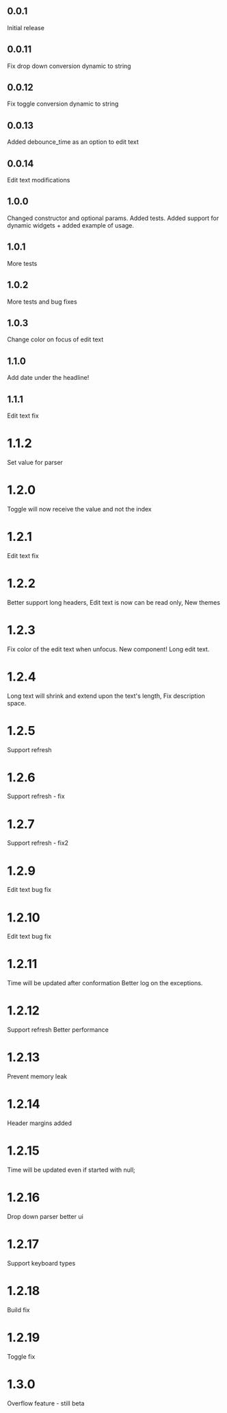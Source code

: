 ## 0.0.1
Initial release

## 0.0.11
Fix drop down conversion dynamic to string

## 0.0.12
Fix toggle conversion dynamic to string

## 0.0.13
Added debounce_time as an option to edit text

## 0.0.14
Edit text modifications

## 1.0.0
Changed constructor and optional params.
Added tests.
Added support for dynamic widgets + added example of usage.

## 1.0.1
More tests

## 1.0.2
More tests and bug fixes

## 1.0.3
Change color on focus of edit text

## 1.1.0
Add date under the headline!

## 1.1.1
Edit text fix

# 1.1.2
Set value for parser

# 1.2.0
Toggle will now receive the value and not the index

# 1.2.1
Edit text fix

# 1.2.2
Better support long headers,
Edit text is now can be read only,
New themes

# 1.2.3
Fix color of the edit text when unfocus.
New component! Long edit text.

# 1.2.4
Long text will shrink and extend upon the text's length,
Fix description space.

# 1.2.5
Support refresh

# 1.2.6
Support refresh - fix

# 1.2.7
Support refresh - fix2

# 1.2.9
Edit text bug fix

# 1.2.10
Edit text bug fix

# 1.2.11
Time will be updated after conformation
Better log on the exceptions.

# 1.2.12
Support refresh
Better performance

# 1.2.13
Prevent memory leak

# 1.2.14
Header margins added

# 1.2.15
Time will be updated even if started with null;

# 1.2.16
Drop down parser better ui

# 1.2.17
Support keyboard types

# 1.2.18
Build fix


# 1.2.19
Toggle fix

# 1.3.0
Overflow feature - still beta

